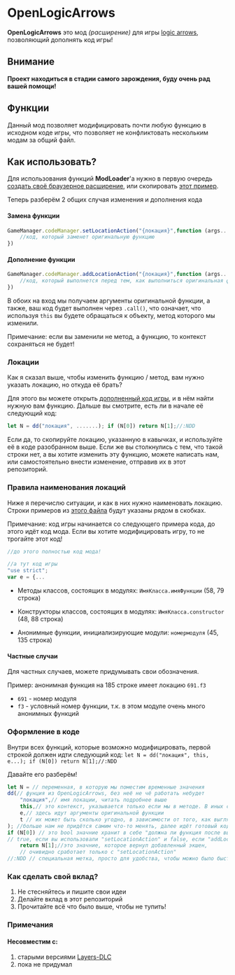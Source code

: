 # OpenLogicArrows
**OpenLogicArrows** это мод *(расширение)*
для игры [logic arrows](https://logic-arrows.io/), позволяющий дополнять код игры!

## Внимание
**Проект находиться в стадии самого зарождения, буду очень рад вашей помощи!**

## Функции
Данный мод позволяет модифицировать почти любую функцию в исходном коде игры,
что позволяет не конфликтовать нескольким модам за общий файл.

## Как использовать?
Для использования функций **ModLoader**'а нужно в первую очередь
[создать своё браузерное расширение](https://habr.com/ru/articles/703330/),
или скопировать [этот пример](ExempleMod).

Теперь разберём 2 общих случая изменения и дополнения кода

#### Замена функции
``` js
GameManager.codeManager.setLocationAction("{локация}",function (args...) {
    //код, который заменет оригинальную функцию
})
```
#### Дополнение функции
``` js
GameManager.codeManager.addLocationAction("{локация}",function (args...) {
    //код, который выполнется перед тем, как выполниться оригинальная функция
})
```


В обоих на вход мы получаем аргументы оригинальной функции, а также,
ваш код будет выполнен через `.call()`, что означает,
что используя `this` вы будете обращаться к объекту, метод которого мы изменили.

Примечание: если вы заменили не метод, а функцию, то контекст сохраняться не будет!

### Локации
Как я сказал выше, чтобы изменить функцию / метод,
вам нужно указать локацию, но откуда её брать?

Для этого вы можете открыть [дополненный код игры](OpenLogicArrows/scripts/mapCode.js),
и в нём найти нужную вам функцию. Дальше вы смотрите, есть ли в начале её следующий код:
``` js
let N = dd("локация", .......); if (N[0]) return N[1];//:NDD
```
Если да, то скопируйте локацию, указанную в кавычках,
и используйте её в коде разобранном выше.
Если же вы столкнулись с тем, что такой строки нет, а вы хотите изменить эту функцию,
можете написать нам, или самостоятельно внести изменение, отправив их в этот репозиторий.
### Правила наименования локаций
Ниже я перечислю ситуации, и как в них нужно наименовать локацию.
Строки примеров из [этого файла](OpenLogicArrows/scripts/mapCode.js) будут указаны рядом в скобках.

Примечание: код игры начинается со следующего примера кода, до этого идёт код мода.
Если вы хотите модифицировать игру, то не трогайте этот код!
``` js
//до этого полностью код мода!

//а тут код игры
"use strict";
var e = {...
```

 - Методы классов, состоящих в модулях: `ИмяКласса.имяФункции` (58, 79 строка)

 - Конструкторы классов, состоящих в модулях: `ИмяКласса.constructor` (48, 88 строка)

 - Анонимные функции, инициализирующие модули: `номермодуля` (45, 135 строка)

#### Частные случаи
Для частных случаев, можете придумывать свои обозначения.

Пример: анонимная функция на 185 строке имеет локацию `691.f3`
 - `691` - номер модуля
 - `f3` - условный номер функции, т.к. в этом модуле очень много анонимных функций
### Оформление в коде
Внутри всех функций, которые возможно модифицировать, первой строкой должен идти следующий код:
`let N = dd("локация", this, e...); if (N[0]) return N[1];//:NDD`

Давайте его разберём!
```js
let N = // переменная, в которую мы поместим временные значения
dd(// фунция из OpenLogicArrows, без неё не чё работать небудет
    "локация",// имя локации, читать подробнее выше
    this,// это контекст, указывается только если мы в методе. В иных случаях пишем null
    e,// здесь идут аргументы оригинальной функции
    t // их может быть сколько угодно, в зависимости от того, как выглядит оригинальный код
); //больше нам не придётся самим что-то менять, далее идёт готовый код.
if (N[0]) // это bool значние хранит в себе "должна ли функция после выполнения завершиться"
// true, если вы использовали "setLocationAction" и false, если "addLocationAction"
    return N[1];//это значние, которое вернул добавленный экшен,
    // очивидно сработает только с "setLocationAction"
//:NDD // специальная метка, просто для удобства, чтобы можно было быстро найти нужные строки
```
### Как сделать свой вклад?
1. Не стесняйтесь и пишите свои идеи
2. Делайте вклад в этот репозиторий
3. Прочитайте всё что было выше, чтобы не тупить!

### Примечания
#### Несовместим с:
1. старыми версиями [Layers-DLC](https://github.com/Fotiska/Layers-DLC)
2. пока не придумал